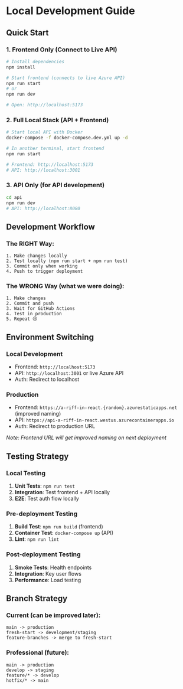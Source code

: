 # Local Development Guide

## Quick Start

### 1. Frontend Only (Connect to Live API)
```bash
# Install dependencies
npm install

# Start frontend (connects to live Azure API)
npm run start
# or
npm run dev

# Open: http://localhost:5173
```

### 2. Full Local Stack (API + Frontend)
```bash
# Start local API with Docker
docker-compose -f docker-compose.dev.yml up -d

# In another terminal, start frontend
npm run start

# Frontend: http://localhost:5173
# API: http://localhost:3001
```

### 3. API Only (for API development)
```bash
cd api
npm run dev
# API: http://localhost:8080
```

## Development Workflow

### The RIGHT Way:
```
1. Make changes locally
2. Test locally (npm run start + npm run test)
3. Commit only when working
4. Push to trigger deployment
```

### The WRONG Way (what we were doing):
```
1. Make changes
2. Commit and push
3. Wait for GitHub Actions
4. Test in production
5. Repeat 😢
```

## Environment Switching

### Local Development
- Frontend: `http://localhost:5173`
- API: `http://localhost:3001` or live Azure API
- Auth: Redirect to localhost

### Production
- Frontend: `https://a-riff-in-react.{random}.azurestaticapps.net` (improved naming)
- API: `https://api-a-riff-in-react.westus.azurecontainerapps.io`
- Auth: Redirect to production URL

*Note: Frontend URL will get improved naming on next deployment*

## Testing Strategy

### Local Testing
1. **Unit Tests**: `npm run test`
2. **Integration**: Test frontend + API locally
3. **E2E**: Test auth flow locally

### Pre-deployment Testing
1. **Build Test**: `npm run build` (frontend)
2. **Container Test**: `docker-compose up` (API)
3. **Lint**: `npm run lint`

### Post-deployment Testing
1. **Smoke Tests**: Health endpoints
2. **Integration**: Key user flows
3. **Performance**: Load testing

## Branch Strategy

### Current (can be improved later):
```
main -> production
fresh-start -> development/staging
feature-branches -> merge to fresh-start
```

### Professional (future):
```
main -> production
develop -> staging
feature/* -> develop
hotfix/* -> main
```
